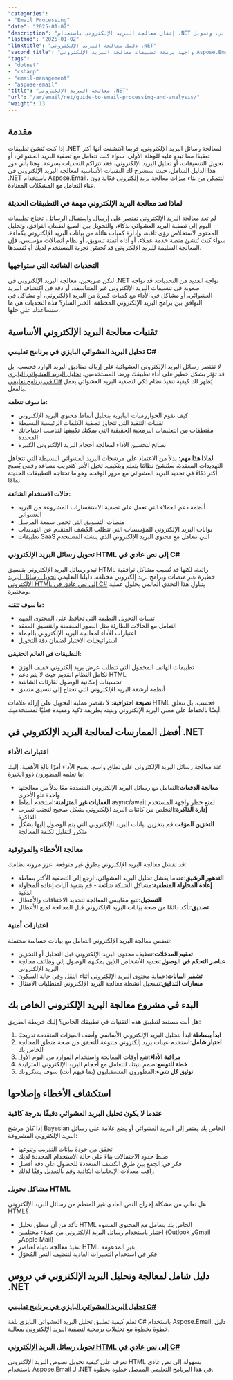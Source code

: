 ```yaml
---
"categories":
- "Email Processing"
"date": "2025-01-02"
"description": "إتقان معالجة البريد الإلكتروني باستخدام .NET مع دروس عملية تغطي تحليل البريد العشوائي، وتحويل HTML، وإدارة البريد الإلكتروني. تتضمن أمثلة أكواد حقيقية."
"lastmod": "2025-01-02"
"linktitle": "دليل معالجة البريد الإلكتروني .NET"
"second_title": "واجهة برمجة تطبيقات معالجة البريد الإلكتروني Aspose.Email .NET"
"tags":
- "dotnet"
- "csharp"
- "email-management"
- "aspose-email"
"title": "معالجة البريد الإلكتروني .NET"
"url": "/ar/email/net/guide-to-email-processing-and-analysis/"
"weight": 13
---
```


## مقدمة

إذا كنت تُنشئ تطبيقات .NET لمعالجة رسائل البريد الإلكتروني، فربما اكتشفت أنها أكثر تعقيدًا مما تبدو عليه للوهلة الأولى. سواء كنت تتعامل مع تصفية البريد العشوائي، أو تحويل التنسيقات، أو تحليل البريد الإلكتروني، فقد تتراكم التحديات بسرعة. وهنا يأتي دور هذا الدليل الشامل، حيث سنشرح لك التقنيات الأساسية لمعالجة البريد الإلكتروني في .NET باستخدام Aspose.Email، لتتمكن من بناء ميزات معالجة بريد إلكتروني فعّالة دون عناء التعامل مع المشكلات المعتادة.

### لماذا تعد معالجة البريد الإلكتروني مهمة في التطبيقات الحديثة

لم تعد معالجة البريد الإلكتروني تقتصر على إرسال واستقبال الرسائل. تحتاج تطبيقات اليوم إلى تصفية البريد العشوائي بذكاء، والتحويل بين الصيغ لضمان التوافق، وتحليل المحتوى لاستخلاص رؤى ثاقبة، وإدارة كميات هائلة من بيانات البريد الإلكتروني بكفاءة. سواء كنت تُنشئ منصة خدمة عملاء، أو أداة أتمتة تسويق، أو نظام اتصالات مؤسسي، فإن المعالجة السليمة للبريد الإلكتروني قد تُحسّن تجربة المستخدم لديك أو تُفسدها.

### التحديات الشائعة التي ستواجهها

لنكن صريحين، معالجة البريد الإلكتروني في .NET تواجه العديد من التحديات. قد تواجه صعوبة في تنسيقات البريد الإلكتروني غير المتناسقة، أو دقة في اكتشاف البريد العشوائي، أو مشاكل في الأداء مع كميات كبيرة من البريد الإلكتروني، أو مشاكل في التوافق بين برامج البريد الإلكتروني المختلفة. الخبر السار؟ هذه التحديات هي ما سنساعدك على حلها.

## تقنيات معالجة البريد الإلكتروني الأساسية

### تحليل البريد العشوائي البايزي في برنامج تعليمي C#

لا تقتصر رسائل البريد الإلكتروني العشوائية على إرباك صناديق البريد الوارد فحسب، بل قد تؤثر بشكل خطير على أداء تطبيقك ورضا المستخدمين. [تحليل البريد العشوائي البايزي في برنامج تعليمي C#](./bayesian-spam-analysis-in-csharp/) يُظهر لك كيفية تنفيذ نظام ذكي لتصفية البريد العشوائي يعمل بالفعل.

**ما سوف تتعلمه:**
- كيف تقوم الخوارزميات البايزية بتحليل أنماط محتوى البريد الإلكتروني
- تقنيات التنفيذ التي تتجاوز تصفية الكلمات الرئيسية البسيطة  
- مقتطفات من التعليمات البرمجية الحقيقية التي يمكنك تكييفها لتناسب احتياجاتك المحددة
- نصائح لتحسين الأداء لمعالجة أحجام البريد الإلكتروني الكبيرة

**لماذا هذا مهم:** بدلاً من الاعتماد على مرشحات البريد العشوائي البسيطة التي تتجاهل التهديدات المعقدة، ستُنشئ نظامًا يتعلم ويتكيف. تخيل الأمر كتدريب مساعد رقمي يُصبح أكثر ذكاءً في تحديد البريد العشوائي مع مرور الوقت، وهو ما تحتاجه التطبيقات الحديثة تمامًا.

**حالات الاستخدام الشائعة:**
- أنظمة دعم العملاء التي تعمل على تصفية الاستفسارات المشروعة من البريد العشوائي
- منصات التسويق التي تحمي سمعة المرسل
- بوابات البريد الإلكتروني للمؤسسات التي تتطلب الكشف المتقدم عن التهديدات
- تطبيقات SaaS التي تتعامل مع محتوى البريد الإلكتروني الذي ينشئه المستخدم

### تحويل رسائل البريد الإلكتروني HTML إلى نص عادي في C#

تبدو رسائل البريد الإلكتروني بتنسيق HTML رائعة، لكنها قد تُسبب مشاكل توافقية خطيرة عبر منصات وبرامج بريد إلكتروني مختلفة. دليلنا التعليمي [تحويل رسائل البريد الإلكتروني HTML إلى نص عادي في C#](./convert-html-email-to-plain-text/) يتناول هذا التحدي العالمي بحلول عملية ومختبرة.

**ما سوف تتقنه:**
- تقنيات التحويل النظيفة التي تحافظ على المحتوى المهم
- التعامل مع الحالات الطارئة مثل الصور المضمنة والتنسيق المعقد
- اعتبارات الأداء لمعالجة البريد الإلكتروني بالجملة
- استراتيجيات الاختبار لضمان دقة التحويل

**التطبيقات في العالم الحقيقي:**
- تطبيقات الهاتف المحمول التي تتطلب عرض بريد إلكتروني خفيف الوزن
- تكامل النظام القديم حيث لا يتم دعم HTML
- تحسينات إمكانية الوصول لقارئات الشاشة
- أنظمة أرشفة البريد الإلكتروني التي تحتاج إلى تنسيق متسق

**نصيحة احترافية:** لا تقتصر عملية التحويل على إزالة علامات HTML فحسب، بل تتعلق أيضًا بالحفاظ على معنى البريد الإلكتروني وبنيته بطريقة ذكية ومفيدة فعليًا لمستخدميك.

## أفضل الممارسات لمعالجة البريد الإلكتروني في .NET

### اعتبارات الأداء

عند معالجة رسائل البريد الإلكتروني على نطاق واسع، يصبح الأداء أمرًا بالغ الأهمية. إليك ما تعلمه المطورون ذوو الخبرة:

- **معالجة الدفعات**:التعامل مع رسائل البريد الإلكتروني المتعددة معًا بدلاً من معالجتها واحدة تلو الأخرى
- **العمليات غير المتزامنة**:استخدم أنماط async/await لمنع حظر واجهة المستخدم
- **إدارة الذاكرة**:التخلص من كائنات البريد الإلكتروني بشكل صحيح لتجنب تسرب الذاكرة
- **التخزين المؤقت**:قم بتخزين بيانات البريد الإلكتروني التي يتم الوصول إليها بشكل متكرر لتقليل تكلفة المعالجة

### معالجة الأخطاء والموثوقية

قد تفشل معالجة البريد الإلكتروني بطرق غير متوقعة. عزز مرونة نظامك:

- **التدهور الرشيق**:عندما يفشل تحليل البريد العشوائي، ارجع إلى التصفية الأكثر بساطة
- **إعادة المحاولة المنطقية**:مشاكل الشبكة شائعة - قم بتنفيذ آليات إعادة المحاولة الذكية  
- **التسجيل**:تتبع مقاييس المعالجة لتحديد الاختناقات والأعطال
- **تصديق**:تأكد دائمًا من صحة بيانات البريد الإلكتروني قبل المعالجة لمنع الأعطال

### اعتبارات أمنية

تتضمن معالجة البريد الإلكتروني التعامل مع بيانات حساسة محتملة:

- **تعقيم المدخلات**:تنظيف محتوى البريد الإلكتروني قبل التحليل أو التخزين
- **عناصر التحكم في الوصول**:تحديد الأشخاص الذين يمكنهم الوصول إلى وظائف معالجة البريد الإلكتروني
- **تشفير البيانات**:حماية محتوى البريد الإلكتروني أثناء النقل وفي حالة السكون
- **مسارات التدقيق**:تسجيل أنشطة معالجة البريد الإلكتروني لمتطلبات الامتثال

## البدء في مشروع معالجة البريد الإلكتروني الخاص بك

هل أنت مستعد لتطبيق هذه التقنيات في تطبيقك الخاص؟ إليك خريطة الطريق:

1. **ابدأ ببساطة**:ابدأ بتحليل البريد الإلكتروني الأساسي وأضف الميزات المتقدمة تدريجيًا
2. **اختبار شامل**:استخدم عينات بريد إلكتروني متنوعة للتحقق من صحة منطق المعالجة الخاص بك
3. **مراقبة الأداء**:تتبع أوقات المعالجة واستخدام الموارد من اليوم الأول
4. **خطة للتوسع**:صمم بنيتك للتعامل مع أحجام البريد الإلكتروني المتزايدة
5. **توثيق كل شيء**:المطورون المستقبليون (بما فيهم أنت) سوف يشكرونك

## استكشاف الأخطاء وإصلاحها

### عندما لا يكون تحليل البريد العشوائي دقيقًا بدرجة كافية

إذا كان مرشح Bayesian الخاص بك يفتقر إلى البريد العشوائي أو يضع علامة على رسائل البريد الإلكتروني المشروعة:
- تحقق من جودة بيانات التدريب وتنوعها
- ضبط حدود الاحتمالات بناءً على حالة الاستخدام المحددة لديك
- فكر في الجمع بين طرق الكشف المتعددة للحصول على دقة أفضل
- راقب معدلات الإيجابيات الكاذبة وقم بالتعديل وفقًا لذلك

### مشاكل تحويل HTML

هل تعاني من مشكلة إخراج النص العادي غير المنظم من رسائل البريد الإلكتروني HTML؟
- تأكد من أن منطق تحليل HTML الخاص بك يتعامل مع المحتوى المشوه
- اختبار باستخدام رسائل البريد الإلكتروني من عملاء مختلفين (Outlook وGmail وApple Mail)
- تنفيذ معالجة بديلة لعناصر HTML غير المدعومة
- فكر في استخدام التعبيرات العادية لتنظيف النص المُحوّل

## دليل شامل لمعالجة وتحليل البريد الإلكتروني في دروس .NET

### [تحليل البريد العشوائي البايزي في برنامج تعليمي C#](./bayesian-spam-analysis-in-csharp/)
تعلم كيفية تطبيق تحليل البريد العشوائي البايزي بلغة C# باستخدام Aspose.Email. دليل خطوة بخطوة مع تحليلات برمجية لتصفية البريد الإلكتروني بفعالية.

### [تحويل رسائل البريد الإلكتروني HTML إلى نص عادي في C#](./convert-html-email-to-plain-text/)
تعرف على كيفية تحويل نصوص البريد الإلكتروني HTML بسهولة إلى نص عادي باستخدام Aspose.Email لـ .NET في هذا البرنامج التعليمي المفصل خطوة بخطوة.